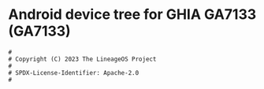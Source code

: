 # Android device tree for GHIA GA7133 (GA7133)

```
#
# Copyright (C) 2023 The LineageOS Project
#
# SPDX-License-Identifier: Apache-2.0
#
```
